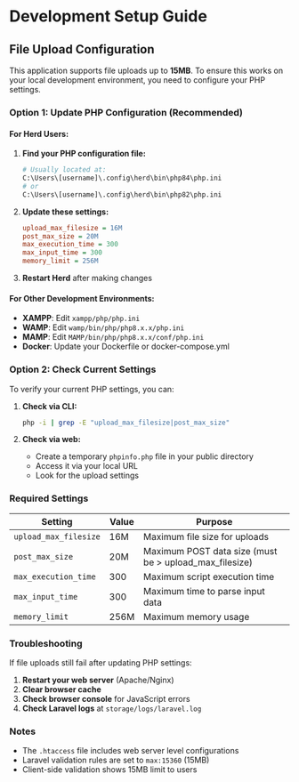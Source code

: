 # Development Setup Guide

## File Upload Configuration

This application supports file uploads up to **15MB**. To ensure this works on your local development environment, you need to configure your PHP settings.

### Option 1: Update PHP Configuration (Recommended)

#### For Herd Users:

1. **Find your PHP configuration file:**

    ```bash
    # Usually located at:
    C:\Users\[username]\.config\herd\bin\php84\php.ini
    # or
    C:\Users\[username]\.config\herd\bin\php82\php.ini
    ```

2. **Update these settings:**

    ```ini
    upload_max_filesize = 16M
    post_max_size = 20M
    max_execution_time = 300
    max_input_time = 300
    memory_limit = 256M
    ```

3. **Restart Herd** after making changes

#### For Other Development Environments:

- **XAMPP**: Edit `xampp/php/php.ini`
- **WAMP**: Edit `wamp/bin/php/php8.x.x/php.ini`
- **MAMP**: Edit `MAMP/bin/php/php8.x.x/conf/php.ini`
- **Docker**: Update your Dockerfile or docker-compose.yml

### Option 2: Check Current Settings

To verify your current PHP settings, you can:

1. **Check via CLI:**

    ```bash
    php -i | grep -E "upload_max_filesize|post_max_size"
    ```

2. **Check via web:**
    - Create a temporary `phpinfo.php` file in your public directory
    - Access it via your local URL
    - Look for the upload settings

### Required Settings

| Setting               | Value | Purpose                                                |
| --------------------- | ----- | ------------------------------------------------------ |
| `upload_max_filesize` | 16M   | Maximum file size for uploads                          |
| `post_max_size`       | 20M   | Maximum POST data size (must be > upload_max_filesize) |
| `max_execution_time`  | 300   | Maximum script execution time                          |
| `max_input_time`      | 300   | Maximum time to parse input data                       |
| `memory_limit`        | 256M  | Maximum memory usage                                   |

### Troubleshooting

If file uploads still fail after updating PHP settings:

1. **Restart your web server** (Apache/Nginx)
2. **Clear browser cache**
3. **Check browser console** for JavaScript errors
4. **Check Laravel logs** at `storage/logs/laravel.log`

### Notes

- The `.htaccess` file includes web server level configurations
- Laravel validation rules are set to `max:15360` (15MB)
- Client-side validation shows 15MB limit to users
